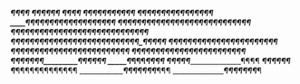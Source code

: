 _________________________¶____¶¶___¶
_________________________¶¶___¶¶___¶¶
_________________________¶____¶___¶¶
________________________¶¶___¶¶__¶¶¶¶¶¶¶
______¶¶¶¶¶¶____________¶___¶__¶¶¶_¶¶__¶¶¶
____¶¶_____¶¶¶____¶¶¶¶¶¶¶¶¶¶¶__¶¶_________¶
__¶¶___¶¶¶¶___¶¶¶¶¶¶¶¶¶¶¶¶¶¶¶¶¶¶_¶¶¶______¶
_¶___¶¶___¶¶_¶¶¶¶¶¶¶¶¶¶¶¶¶¶¶¶¶¶¶_¶¶¶¶¶
__¶¶___¶¶¶¶¶_¶¶¶¶¶¶¶¶¶¶¶¶¶¶¶¶¶¶¶¶__¶¶¶¶¶
__¶___¶_______¶¶¶¶¶¶¶¶¶¶¶¶¶¶¶¶_¶____¶¶¶¶
____¶¶__¶¶¶___¶¶¶¶¶¶¶¶¶¶¶¶¶¶¶¶______¶¶¶¶
___¶¶__¶¶______¶¶¶¶¶¶¶¶¶¶¶_¶_____¶¶¶¶¶¶¶¶
____¶_¶______¶¶¶¶¶______________¶¶___¶¶¶¶
_____¶_______¶¶¶________________¶____¶¶¶
____¶¶_______¶¶¶___________________¶¶¶¶
_____¶________¶¶¶¶¶
_____¶________¶¶¶¶¶¶¶¶¶¶¶¶¶
_______________¶¶¶¶¶¶¶___¶¶¶
_________________¶¶¶¶¶¶¶___¶